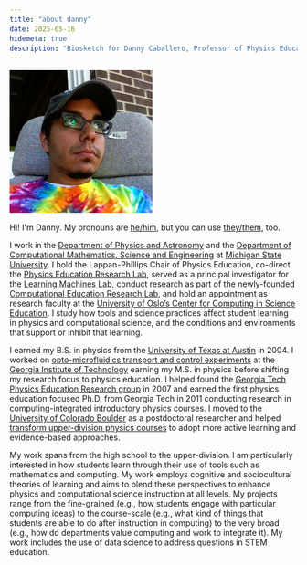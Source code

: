 ```yaml
---
title: "about danny"
date: 2025-05-16
hidemeta: true
description: "Biosketch for Danny Caballero, Professor of Physics Education at Michigan State University."
---
```


![Danny Caballero](/img/dc.png)

Hi! I'm Danny. My pronouns are [he/him](https://mypronouns.org]), but you can use [they/them](https://mypronouns.org), too.

I work in the [Department of Physics and Astronomy](https://pa.msu.edu/) and the [Department of Computational Mathematics, Science and Engineering](https://cmse.msu.edu/) at [Michigan State University](https://www.msu.edu). I hold the Lappan-Phillips Chair of Physics Education, co-direct the [Physics Education Research Lab](https://perl.natsci.msu.edu/), served as a principal investigator for the [Learning Machines Lab](https://learningmachineslab.github.io/), conduct research as part of the newly-founded [Computational Education Research Lab](https://msu-cerl.github.io/), and hold an appointment as research faculty at the [University of Oslo’s Center for Computing in Science Education](https://www.mn.uio.no/ccse/english/). I study how tools and science practices affect student learning in physics and computational science, and the conditions and environments that support or inhibit that learning.

I earned my B.S. in physics from the [University of Texas at Austin](https://ph.utexas.edu/) in 2004. I worked on [opto-microfluidics transport and control experiments](https://schatzlab.gatech.edu/) at the [Georgia Institute of Technology](https://physics.gatech.edu/about) earning my M.S. in physics before shifting my research focus to physics education. I helped found the [Georgia Tech Physics Education Research group](https://per.gatech.edu/) in 2007 and earned the first physics education focused Ph.D. from Georgia Tech in 2011 conducting research in computing-integrated introductory physics courses. I moved to the [University of Colorado Boulder](https://www.colorado.edu/per/) as a postdoctoral researcher and helped [transform upper-division physics courses](https://www.colorado.edu/per/resources/course-materials) to adopt more active learning and evidence-based approaches.

My work spans from the high school to the upper-division. I am particularly interested in how students learn through their use of tools such as mathematics and computing. My work employs cognitive and sociocultural theories of learning and aims to blend these perspectives to enhance physics and computational science instruction at all levels. My projects range from the fine-grained (e.g., how students engage with particular computing ideas) to the course-scale (e.g., what kind of things that students are able to do after instruction in computing) to the very broad (e.g., how do departments value computing and work to integrate it). My work includes the use of data science to address questions in STEM education.